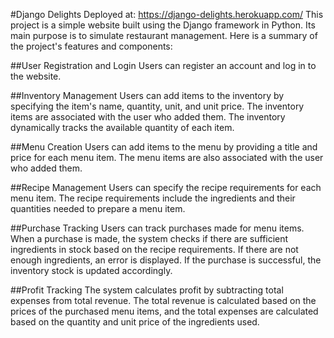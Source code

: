 #Django Delights
Deployed at: https://django-delights.herokuapp.com/
This project is a simple website built using the Django framework in Python. Its main purpose is to simulate restaurant management. Here is a summary of the project's features and components:

##User Registration and Login
Users can register an account and log in to the website.

##Inventory Management
Users can add items to the inventory by specifying the item's name, quantity, unit, and unit price. The inventory items are associated with the user who added them. The inventory dynamically tracks the available quantity of each item.

##Menu Creation
Users can add items to the menu by providing a title and price for each menu item. The menu items are also associated with the user who added them.

##Recipe Management
Users can specify the recipe requirements for each menu item. The recipe requirements include the ingredients and their quantities needed to prepare a menu item.

##Purchase Tracking
Users can track purchases made for menu items. When a purchase is made, the system checks if there are sufficient ingredients in stock based on the recipe requirements. If there are not enough ingredients, an error is displayed. If the purchase is successful, the inventory stock is updated accordingly.

##Profit Tracking
The system calculates profit by subtracting total expenses from total revenue. The total revenue is calculated based on the prices of the purchased menu items, and the total expenses are calculated based on the quantity and unit price of the ingredients used.